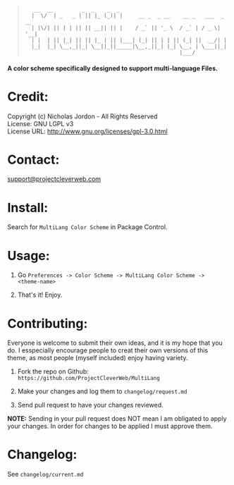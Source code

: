 >        __  __         _  _    _  _                                            
>       |  \/  | _   _ | || |_ (_)| |     __ _  _ __    __ _   ___  _ __        
>       | |\/| || | | || || __|| || |    / _` || '_ \  / _` | / _ \| '__|       
>       | |  | || |_| || || |_ | || |___| (_| || | | || (_| ||  __/| |          
>       |_|  |_| \__,_||_| \__||_||_____|\__,_||_| |_| \__, | \___||_|          
>                                                      |___/                    

#### A color scheme specifically designed to support multi-language Files.  ####



Credit:
=======

Copyright (c) Nicholas Jordon - All Rights Reserved  
License: GNU LGPL v3  
License URL: http://www.gnu.org/licenses/gpl-3.0.html  



Contact:
========

support@projectcleverweb.com



Install:
========

Search for `MultiLang Color Scheme` in Package Control.



Usage:
======

1. Go `Preferences -> Color Scheme -> MultiLang Color Scheme -> <theme-name>`  

2. That's it! Enjoy.  



Contributing:
=============

Everyone is welcome to submit their own ideas, and it is my hope that you do. I
esspecially encourage people to creat their own versions of this theme, as most
people (myself included) enjoy having variety.

1. Fork the repo on Github: `https://github.com/ProjectCleverWeb/MultiLang`  

2. Make your changes and log them to `changelog/request.md`  

3. Send pull request to have your changes reviewed.  


**NOTE:** Sending in your pull request does NOT mean I am obligated to apply
your changes. In order for changes to be applied I must approve them.



Changelog:
==========

See `changelog/current.md`  
